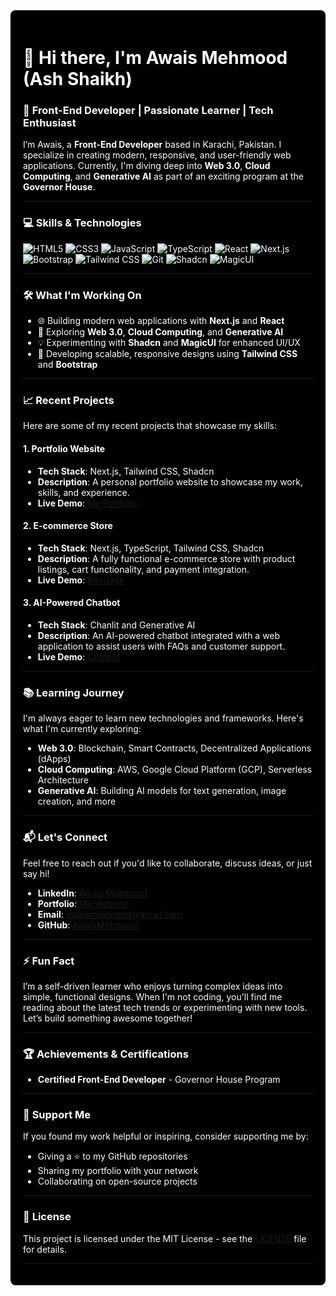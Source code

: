 <div style="background-color: black; padding: 20px; border-radius: 8px; color: white;">
  
# 👋 Hi there, I'm Awais Mehmood (Ash Shaikh)  

### 🌟 **Front-End Developer | Passionate Learner | Tech Enthusiast**  
I’m Awais, a **Front-End Developer** based in Karachi, Pakistan. I specialize in creating modern, responsive, and user-friendly web applications. Currently, I'm diving deep into **Web 3.0**, **Cloud Computing**, and **Generative AI** as part of an exciting program at the **Governor House**.

---
### 💻 **Skills & Technologies**  
<p>
  <img src="https://img.shields.io/badge/HTML5-%23E34F26.svg?style=flat&logo=html5&logoColor=white" alt="HTML5" />
  <img src="https://img.shields.io/badge/CSS3-%231572B6.svg?style=flat&logo=css3&logoColor=white" alt="CSS3" />
  <img src="https://img.shields.io/badge/JavaScript-%23F7DF1E.svg?style=flat&logo=javascript&logoColor=black" alt="JavaScript" />
  <img src="https://img.shields.io/badge/TypeScript-%23007ACC.svg?style=flat&logo=typescript&logoColor=white" alt="TypeScript" />
  <img src="https://img.shields.io/badge/React-%2361DAFB.svg?style=flat&logo=react&logoColor=black" alt="React" />
  <img src="https://img.shields.io/badge/Next.js-%23000000.svg?style=flat&logo=next.js&logoColor=white" alt="Next.js" />
  <img src="https://img.shields.io/badge/Bootstrap-%237952B3.svg?style=flat&logo=bootstrap&logoColor=white" alt="Bootstrap" />
  <img src="https://img.shields.io/badge/Tailwind%20CSS-%2306B6D4.svg?style=flat&logo=tailwind-css&logoColor=white" alt="Tailwind CSS" />
  <img src="https://img.shields.io/badge/Git-%23F05033.svg?style=flat&logo=git&logoColor=white" alt="Git" />
  <img src="https://img.shields.io/badge/Shadcn-%2300FFFF.svg?style=flat&logo=webflow&logoColor=black" alt="Shadcn" />
  <img src="https://img.shields.io/badge/MagicUI-%23FF69B4.svg?style=flat&logo=tailwind-css&logoColor=black" alt="MagicUI" />
</p>

---
### 🛠️ **What I'm Working On**  
- 🌐 Building modern web applications with **Next.js** and **React**  
- 🌱 Exploring **Web 3.0**, **Cloud Computing**, and **Generative AI**  
- 💡 Experimenting with **Shadcn** and **MagicUI** for enhanced UI/UX  
- 🔧 Developing scalable, responsive designs using **Tailwind CSS** and **Bootstrap**  

---

### 📈 **Recent Projects**  
Here are some of my recent projects that showcase my skills:

#### 1. **Portfolio Website**
- **Tech Stack**: Next.js, Tailwind CSS, Shadcn  
- **Description**: A personal portfolio website to showcase my work, skills, and experience.  
- **Live Demo**: [My Portfolio](https://next-portfolio-pi-pink.vercel.app/)

#### 2. **E-commerce Store**
- **Tech Stack**: Next.js, TypeScript, Tailwind CSS, Shadcn  
- **Description**: A fully functional e-commerce store with product listings, cart functionality, and payment integration.  
- **Live Demo**: [Bandage](
https://marketplace-git-main-awaisprograms-projects.vercel.app)

#### 3. **AI-Powered Chatbot**
- **Tech Stack**: Chanlit and Generative AI  
- **Description**: An AI-powered chatbot integrated with a web application to assist users with FAQs and customer support.  
- **Live Demo**: [Chatbot](https://simplechatbot-production.up.railway.app/)

---

### 📚 **Learning Journey**  
I'm always eager to learn new technologies and frameworks. Here's what I'm currently exploring:  
- **Web 3.0**: Blockchain, Smart Contracts, Decentralized Applications (dApps)  
- **Cloud Computing**: AWS, Google Cloud Platform (GCP), Serverless Architecture  
- **Generative AI**: Building AI models for text generation, image creation, and more  

---

### 📬 **Let's Connect**  
Feel free to reach out if you'd like to collaborate, discuss ideas, or just say hi!  
- **LinkedIn**: [Awais Mehmood](https://www.linkedin.com/in/awais-mehmood-903500309/overlay/about-this-profile/?lipi=urn%3Ali%3Apage%3Ad_flagship3_profile_view_base%3BW9GA%2FY20SMiZRjAfmUv6FQ%3D%3D)  
- **Portfolio**: [My Website](https://next-js-portfolio-six-nu.vercel.app)  
- **Email**: [awaismehmood@gmail.com](mailto:awaisbinmehmoodahmed@gmail.com)  
- **GitHub**: [AwaisMehmood](https://github.com/AwaisMehmood)  

---

### ⚡ **Fun Fact**  
I’m a self-driven learner who enjoys turning complex ideas into simple, functional designs. When I'm not coding, you'll find me reading about the latest tech trends or experimenting with new tools. Let’s build something awesome together!  

---

### 🏆 **Achievements & Certifications**  
- **Certified Front-End Developer** - Governor House Program  

---

### 🤝 **Support Me**  
If you found my work helpful or inspiring, consider supporting me by:  
- Giving a ⭐️ to my GitHub repositories  
- Sharing my portfolio with your network  
- Collaborating on open-source projects  

---

### 📜 **License**  
This project is licensed under the MIT License - see the [LICENSE](LICENSE) file for details.

---

</div>

